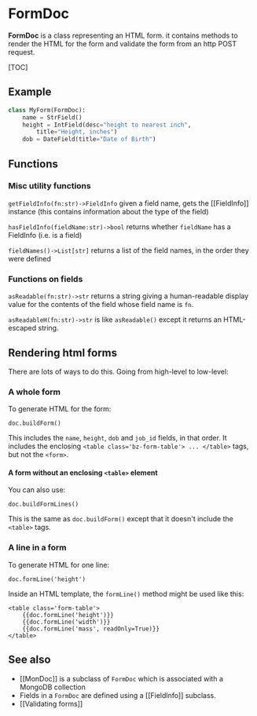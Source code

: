 # FormDoc

**FormDoc** is a class representing an HTML form. it contains methods to render the HTML for the form and validate the form from an http POST request.

[TOC]

## Example

```py
class MyForm(FormDoc):
    name = StrField()
    height = IntField(desc="height to nearest inch",
        title="Height, inches")
    dob = DateField(title="Date of Birth")
```

## Functions

### Misc utility functions

`getFieldInfo(fn:str)->FieldInfo` given a field name, gets the [[FieldInfo]] instance (this contains information about the type of the field)

`hasFieldInfo(fieldName:str)->bool` returns whether `fieldName` has a FieldInfo (i.e. is a field)

`fieldNames()->List[str]` returns a list of the field names, in the order they were defined

### Functions on fields

`asReadable(fn:str)->str` returns a string giving a human-readable display value for the contents of the field whose field name is `fn`.

`asReadableH(fn:str)->str` is like `asReadable()` except it returns an HTML-escaped string. 


## Rendering html forms

There are lots of ways to do this. Going from high-level to low-level:

### A whole form

To generate HTML for the form:

    doc.buildForm()

This includes the `name`, `height`, `dob` and `job_id` fields, in that order. 
It includes the enclosing `<table class='bz-form-table'> ... </table>` tags, but not the `<form>`. 

#### A form without an enclosing `<table>` element

You can also use:

    doc.buildFormLines()

This is the same as `doc.buildForm()` except that it doesn't include the `<table>` tags.

### A line in a form

To generate HTML for one line:

    doc.formLine('height')

Inside an HTML template, the `formLine()` method might be used like this:
```
<table class='form-table'>
    {{doc.formLine('height')}}
    {{doc.formLine('width')}}
    {{doc.formLine('mass', readOnly=True)}}
</table>
```

## See also

* [[MonDoc]] is a subclass of `FormDoc` which is associated with a MongoDB collection
* Fields in a `FormDoc` are defined using a [[FieldInfo]] subclass.
* [[Validating forms]]

